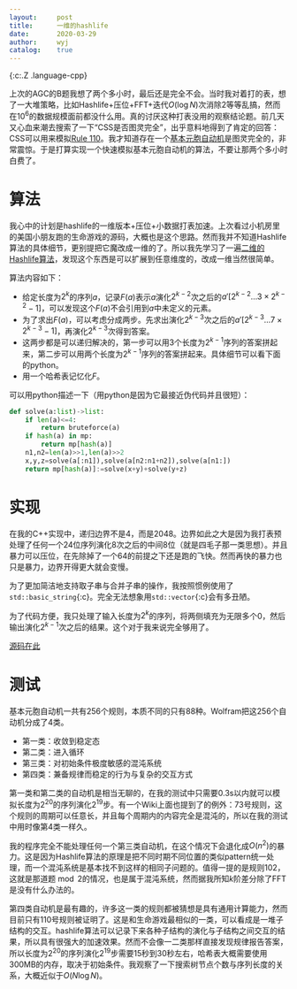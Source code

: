 ```yaml
---
layout:		post
title:		一维的hashlife
date:		2020-03-29
author:		wyj
catalog:	true
---
```


{:c:.Z .language-cpp}

上次的AGC的B题我想了两个多小时，最后还是完全不会。当时我对着打的表，想了一大堆策略，比如Hashlife+压位+FFT+迭代$O(\log{N})$次消除$2$等等乱搞，然而在$10^6$的数据规模面前都没什么用。真的讨厌这种打表没用的观察结论题。前几天又心血来潮去搜索了一下“CSS是否图灵完全”，出乎意料地得到了肯定的回答：CSS可以用来模拟[Rule 110](https://en.wikipedia.org/wiki/Rule_110)。我才知道存在一个[基本元胞自动机](https://en.wikipedia.org/wiki/Elementary_cellular_automaton)是图灵完全的，非常震惊。于是打算实现一个快速模拟基本元胞自动机的算法，不要让那两个多小时白费了。

# 算法

我心中的计划是hashlife的一维版本+压位+小数据打表加速。上次看过小机房里的美国小朋友跑的生命游戏的源码，大概也是这个思路。然而我并不知道Hashlife算法的具体细节，更别提把它魔改成一维的了。所以我先学习了一遍[二维的Hashlife算法](https://jennyhasahat.github.io/hashlife.html)，发现这个东西是可以扩展到任意维度的，改成一维当然很简单。

算法内容如下：
- 给定长度为$2^{k}$的序列$a$，记录$F(a)$表示$a$演化$2^{k-2}$次之后的$a'[2^{k-2}\dots 3\times 2^{k-2}-1]$，可以发现这个$F(a)$不会引用到$a$中未定义的元素。
- 为了求出$F(a)$，可以考虑分成两步。先求出演化$2^{k-3}$次之后的$a'[2^{k-3}\dots 7\times 2^{k-3}-1]$，再演化$2^{k-3}$次得到答案。
- 这两步都是可以递归解决的，第一步可以用3个长度为$2^{k-1}$序列的答案拼起来，第二步可以用两个长度为$2^{k-1}$序列的答案拼起来。具体细节可以看下面的python。
- 用一个哈希表记忆化$F$。

可以用python描述一下（用python是因为它最接近伪代码并且很短）：
```python
def solve(a:list)->list:
	if len(a)<=4:
		return bruteforce(a)
	if hash(a) in mp:
		return mp[hash(a)]
	n1,n2=len(a)>>1,len(a)>>2
	x,y,z=solve(a[:n1]),solve(a[n2:n1+n2]),solve(a[n1:])
	return mp[hash(a)]:=solve(x+y)+solve(y+z)
```

# 实现

在我的C++实现中，递归边界不是4，而是2048。边界如此之大是因为我打表预处理了任何一个24位序列演化8次之后的中间8位（就是四毛子那一类思想）。并且暴力可以压位，在先除掉了一个64的前提之下还是跑的飞快。然而再快的暴力也只是暴力，边界开得更大就会变慢。

为了更加简洁地支持取子串与合并子串的操作，我按照惯例使用了`std::basic_string`{:c}。完全无法想象用`std::vector`{:c}会有多丑陋。

为了代码方便，我只处理了输入长度为$2^k$的序列，将两侧填充为无限多个0，然后输出演化$2^{k-1}$次之后的结果。这个对于我来说完全够用了。

[源码在此](https://github.com/2o181o28/MyProg/blob/master/normal/fast_rule110/)

# 测试

基本元胞自动机一共有256个规则，本质不同的只有88种。Wolfram把这256个自动机分成了4类。

- 第一类：收敛到稳定态
- 第二类：进入循环
- 第三类：对初始条件极度敏感的混沌系统
- 第四类：兼备规律而稳定的行为与复杂的交互方式

第一类和第二类的自动机是相当无聊的，在我的测试中只需要0.3s以内就可以模拟长度为$2^{20}$的序列演化$2^{19}$步。有一个Wiki上面也提到了的例外：73号规则，这个规则的周期可以任意长，并且每个周期内的内容完全是混沌的，所以在我的测试中用时像第4类一样久。

我的程序完全不能处理任何一个第三类自动机，在这个情况下会退化成$O(n^2)$的暴力。这是因为Hashlife算法的原理是把不同时期不同位置的类似pattern统一处理，而一个混沌系统是基本找不到这样的相同子问题的。值得一提的是规则102，这就是那道题$\bmod 2$的情况，也是属于混沌系统，然而据我所知$k$阶差分除了FFT是没有什么办法的。

第四类自动机是最有趣的，许多这一类的规则都被猜想是具有通用计算能力，然而目前只有110号规则被证明了。这是和生命游戏最相似的一类，可以看成是一堆子结构的交互。hashlife算法可以记录下来各种子结构的演化与子结构之间交互的结果，所以具有很强大的加速效果。然而不会像一二类那样直接发现规律报告答案，所以长度为$2^{20}$的序列演化$2^{19}$步需要15秒到30秒左右，哈希表大概需要使用300MB的内存，取决于初始条件。我观察了一下搜索树节点个数与序列长度的关系，大概近似于$O(N\log N)$。
